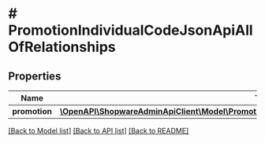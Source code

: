 # # PromotionIndividualCodeJsonApiAllOfRelationships

## Properties

Name | Type | Description | Notes
------------ | ------------- | ------------- | -------------
**promotion** | [**\OpenAPI\ShopwareAdminApiClient\Model\PromotionIndividualCodeJsonApiAllOfRelationshipsPromotion**](PromotionIndividualCodeJsonApiAllOfRelationshipsPromotion.md) |  | [optional]

[[Back to Model list]](../../README.md#models) [[Back to API list]](../../README.md#endpoints) [[Back to README]](../../README.md)
